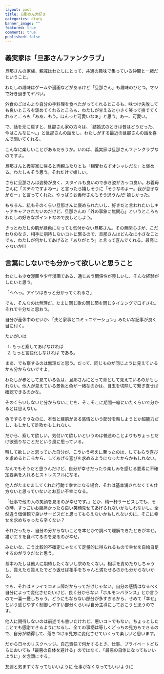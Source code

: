 ```yaml
---
layout: post
title: 旦那さん大好き
categories: diary
banner_image: ""
featured: true
comments: true
published: false
---
```


## 義実家は「旦那さんファンクラブ」

旦那さんの家族、親戚はわたしにとって、共通の趣味で集っている仲間と一緒だということ。

わたしの趣味はゲームや漫画などがあるけど「旦那さん」も趣味のひとつ。マジで好き過ぎてヤバい。

外食のごはんより自分の手料理を食べたがってくれるところも、味つけ失敗しても良いところを褒めてくれるところも、わたしが甘えると小さく笑って撫でてくれるところも「ああ、もう。ほんっと可愛いなぁ」と思う。あー、可愛い。

で、話を元に戻すと、旦那さん家の方々は、「結婚式のときは昔はどうだった、今はこんなに〜。」と旦那さんの話をし、わたしがする最近の旦那さんの話を喜んで聞いてくれる。

こんなに楽しいことがあるだろうか。いわば、義実家は旦那さんファンクラブなのですよ。

旦那さんと義実家に帰ると両親ふたりとも「相変わらずオシャレだな」と褒める。わたしもそう思う。それだけで嬉しい。

さらに旦那さんは姿勢が良く、スタイルも良いので歩き姿がカッコ良い。お義母さんに「ステキですよねー」と言ったら嬉しそうに「そうなのよー。我が息子ながらー」と言ってくれた。やっぱりお義母さんもそう思うんだ! 嬉しかった。

もちろん、私もそのくらい旦那さんに褒められたいし、好きだと言われたいしキャアキャアされたいのだけど、旦那さんの「外の事象に無関心」というところもわたしの好きなポイントなので良しとしよう。

きっとわたしの肌が緑色になっても気付かない旦那さん。その無関心さが、こだわりのなさ、相手に期待しないコトに繋るので、旦那さんはどんなに小さなことでも、わたしが何かしてあげると「ありがとう」と言って喜んでくれる。最高じゃないか!!!

## 言葉にしないでも分かって欲しいと思うこと

わたしも少女漫画や少年漫画である、通じあう関係性が羨しいし、そんな経験がしたいと思う。

「へへっ。アイツはきっと分かってくれるさ」

でも、そんなのは無理だ。たまに同じ歌の同じ節を同じタイミングで口ずさむ。それで十分だと思おう。

自分が産休中のせいか、「夫と家事とコミュニケーション」みたいな記事が良く目に付く。

たいがいは
1. もっと察してあげなければ
2. もっと言語化しなければ
である。

まあ、でも察するのは無理だと思う。だって、同じものが同じように見えているかも分からないですよ。

わたしが赤として見ている色は、旦那さんにとって青として見えているのかもしれない。他人が見えている景色と色が一緒なのかは、目玉を切除して繋ぎ直せば確認できるのかな。

そのくらいしないと分からないことを、そこそこに期間一緒にいたくらいで分かるとは思えない。

色ですらそうなのに、本音と建前がある感情という部分を察しようとか超能力だし、もしかして詐欺かもしれない。

だから、察して欲しい。気付いて欲しいというのは普通のことよりもちょっとだけ欲張りなことだという風に思っている。

察して欲しいと思っていた自分が、こういう考えに至ったのは、してもらう喜びを求めるところから、してあげる喜びを求めるようになったからかもしれない。

なんでもそうだと思うんだけど、自分が幸せだったり楽しみを感じる要素に不確定要素を入れるとストレスフルになる。

他人がたまたましてくれた行動で幸せになる場合、それは基本満されなくても仕方ないと思っていないとお互い不幸になる。

「仕事で他の人の笑顔を見るのが幸せです。」とか、精一杯サービスしても、その時、すっごいお腹痛かったら良い笑顔見せてあげられないかもしれないし。全然違う価値観で良いサービスだと思ってもらえないかもしれないのに、そこに幸せを求めちゃったら辛くない？

それだったら、自分の分からないことを本とかで調べて理解できたときが幸せ。猫がエサを食べてるのを見るのが幸せ。

みたいな、こう比較的不確定じゃなくて定量的に得られるもので幸せを自給自足するのがラクだなと思う。

基本わたしは他人に期待したくないし求めたくない。相手を責めたりしちゃうし、貰えたら貰えたでどう返せば相手をちゃんと満たせるのかも分からないから。

でも、それはドライでコミュ障だからってだけじゃない。自分の感情はなるべく自分によって変化させたいけど、良く分からない「ホルモンバランス」とか言うので一喜一憂しちゃう。どうにもならない部分が多すぎるから、せめて「幸せ」という感じやすく制御しやすい部分くらいは自分主導にしておこうと思うのです。

他人に期待しないのは前述でも書いたけれど、悪いコトでもない。ちょっとしたことでも感謝できるようになるし、全ての事柄は等しくどっちの見方もできるので、自分が納得して、落ちつける見方に変化させていくって楽しいと思います。

だから日々のリスクヘッジ。自己責任で何かするとき、仕事、プライベートどちらにおいても「最悪の自体を避ける」のではなく、「最悪の自体になってもいいように」を念頭にする。

友達と気まずくなってもいいように
仕事がなくなってもいいように

